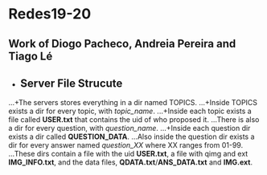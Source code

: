 # Redes19-20
## Work of Diogo Pacheco, Andreia Pereira and Tiago Lé

* ## **Server File Strucute**
...+The servers stores everything in a dir named TOPICS.
...+Inside TOPICS exists a dir for every topic, with *topic_name*.
...+Inside each topic exists a file called **USER.txt** that contains the uid of who proposed it.
...There is also a dir for every question, with *question_name*. 
...+Inside each question dir exists a dir called **QUESTION_DATA**.
...Also inside the question dir exists a dir for every answer named *question_XX* where XX ranges from 01-99.
...These dirs contain a file with the uid **USER.txt**, a file with qimg and ext **IMG_INFO.txt**, and the data files, **QDATA.txt**/**ANS_DATA.txt** and **IMG.ext**.